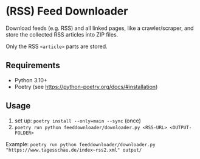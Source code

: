 # (RSS) Feed Downloader

Download feeds (e.g. RSS) and all linked pages, like a crawler/scraper,
and store the collected RSS articles into ZIP files.

Only the RSS `<article>` parts are stored.

## Requirements

* Python 3.10+
* Poetry (see https://python-poetry.org/docs/#installation)

## Usage

1. set up: `poetry install --only=main --sync` (once)
2. `poetry run python feeddownloader/downloader.py <RSS-URL> <OUTPUT-FOLDER>`


Example:
`poetry run python feeddownloader/downloader.py "https://www.tagesschau.de/index~rss2.xml" output/`
